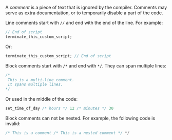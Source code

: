 A _comment_ is a piece of text that is ignored by the compiler. Comments may serve as extra documentation, or to temporarily disable a part of the code.

Line comments start with `//` and end with the end of the line. For example:

```cs
// End of script
terminate_this_custom_script;
```

Or:

```cs
terminate_this_custom_script; // End of script
```

Block comments start with `/*` and end with `*/`. They can span multiple lines:

```cs
/*
 This is a multi-line comment.
 It spans multiple lines.
*/
```

Or used in the middle of the code:

```cs
set_time_of_day /* hours */ 12 /* minutes */ 30
```

Block comments can not be nested. For example, the following code is invalid:

```cs
/* This is a comment /* This is a nested comment */ */
```
